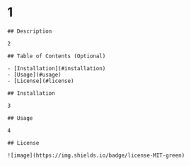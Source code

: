 # 1

    ## Description
    
    2
    
    ## Table of Contents (Optional)
    
    - [Installation](#installation)
    - [Usage](#usage)
    - [License](#license)
    
    ## Installation
    
    3
    
    ## Usage
    
    4
    
    ## License
    
    ![image](https://img.shields.io/badge/license-MIT-green)

    
